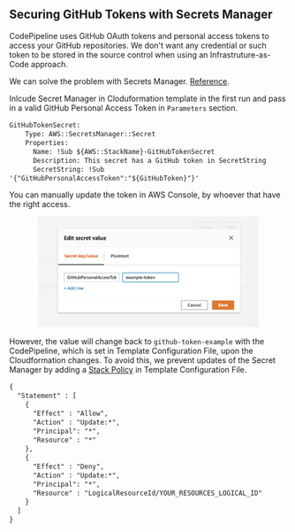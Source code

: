 ## Securing GitHub Tokens with Secrets Manager

CodePipeline uses GitHub OAuth tokens and personal access tokens to access your GitHub repositories. We don't want any credential or such token to be stored in the source control when using an Infrastruture-as-Code approach.

We can solve the problem with Secrets Manager. [Reference](https://medium.com/@eoins/securing-github-tokens-in-a-serverless-codepipeline-dc3a24ddc356).

Inlcude Secret Manager in Cloduformation template in the first run and pass in a valid GitHub Personal Access Token in `Parameters` section.
```
GitHubTokenSecret:
    Type: AWS::SecretsManager::Secret
    Properties:
      Name: !Sub ${AWS::StackName}-GitHubTokenSecret
      Description: This secret has a GitHub token in SecretString
      SecretString: !Sub '{"GitHubPersonalAccessToken":"${GitHubToken}"}'
```

You can manually update the token in AWS Console, by whoever that have the right access.
<p align="center">
    <img alt="edit-secret-value.png" src="../docs/images/edit-secret-value.png" width="400" height="200">
</p>

However, the value will change back to `github-token-example` with the CodePipeline, which is set in Template Configuration File, upon the Cloudformation changes. To avoid this, we prevent updates of the Secret Manager by adding a [Stack Policy](https://docs.aws.amazon.com/AWSCloudFormation/latest/UserGuide/protect-stack-resources.html) in Template Configuration File.
```
{
  "Statement" : [
    {
      "Effect" : "Allow",
      "Action" : "Update:*",
      "Principal": "*",
      "Resource" : "*"
    },
    {
      "Effect" : "Deny",
      "Action" : "Update:*",
      "Principal": "*",
      "Resource" : "LogicalResourceId/YOUR_RESOURCES_LOGICAL_ID"
    }
  ]
}
```

